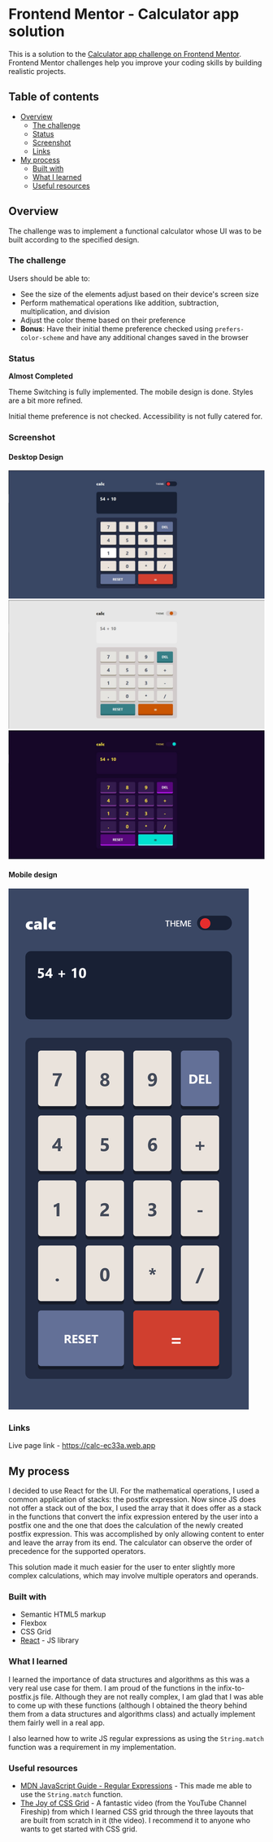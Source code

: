 # Frontend Mentor - Calculator app solution

This is a solution to the [Calculator app challenge on Frontend Mentor](https://www.frontendmentor.io/challenges/calculator-app-9lteq5N29). Frontend Mentor challenges help you improve your coding skills by building realistic projects.

## Table of contents

- [Overview](#overview)
  - [The challenge](#the-challenge)
  - [Status](#status)
  - [Screenshot](#screenshot)
  - [Links](#links)
- [My process](#my-process)
  - [Built with](#built-with)
  - [What I learned](#what-i-learned)
  - [Useful resources](#useful-resources)

## Overview

The challenge was to implement a functional calculator whose UI was to be built according to the specified design.

### The challenge

Users should be able to:

- See the size of the elements adjust based on their device's screen size
- Perform mathematical operations like addition, subtraction, multiplication, and division
- Adjust the color theme based on their preference
- **Bonus**: Have their initial theme preference checked using `prefers-color-scheme` and have any additional changes saved in the browser

### Status

**Almost Completed**

Theme Switching is fully implemented.
The mobile design is done.
Styles are a bit more refined.

Initial theme preference is not checked.
Accessibility is not fully catered for.

### Screenshot

#### Desktop Design

![Default Theme](./calculator_screenshot.jpg)
![Light Theme](./calculator_screenshot2.jpg)
![Neon Theme](./calculator_screenshot3.jpg)

#### Mobile design

![Mobile Design](./mobile_screenshot.png)

### Links

Live page link - https://calc-ec33a.web.app

## My process

I decided to use React for the UI. For the mathematical operations, I used a common application of stacks: the postfix expression. Now since JS does not offer a stack out of the box, I used the array that it does offer as a stack in the functions that convert the infix expression entered by the user into a postfix one and the one that does the calculation of the newly created postfix expression. This was accomplished by only allowing content to enter and leave the array from its end. The calculator can observe the order of precedence for the supported operators.

This solution made it much easier for the user to enter slightly more complex calculations, which may involve multiple operators and operands.

### Built with

- Semantic HTML5 markup
- Flexbox
- CSS Grid
- [React](https://reactjs.org/) - JS library

### What I learned

I learned the importance of data structures and algorithms as this was a very real use case for them.
I am proud of the functions in the infix-to-postfix.js file. Although they are not really complex, I am glad that I was able to come up with these functions (although I obtained the theory behind them from a data structures and algorithms class) and actually implement them fairly well in a real app.

I also learned how to write JS regular expressions as using the `String.match` function was a requirement in my implementation.

### Useful resources

- [MDN JavaScript Guide - Regular Expressions](https://developer.mozilla.org/en-US/docs/Web/JavaScript/Guide/Regular_Expressions) - This made me able to use the `String.match` function.
- [The Joy of CSS Grid](https://www.youtube.com/watch?v=705XCEruZFs) - A fantastic video (from the YouTube Channel Fireship) from which I learned CSS grid through the three layouts that are built from scratch in it (the video). I recommend it to anyone who wants to get started with CSS grid.
